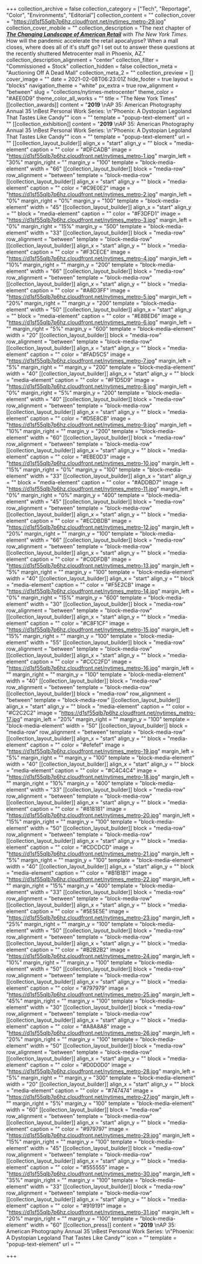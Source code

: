 +++
collection_archive = false
collection_category = ["Tech", "Reportage", "Color", "Environments", "Editorial"]
collection_content = ""
collection_cover = "https://d1sf55qlb7p6hz.cloudfront.net/nytimes_metro-29.jpg"
collection_cover_mobile = ""
collection_description = "The next chapter of [**_The Changing Landscape of American Retail_**](https://jesserieser.com/projects/changing-landscape-american-retail) with _The New York Times_. How will the pandemic accelerate the retail apocalypse? When a mall closes, where does all of it's stuff go? I set out to answer these questions at the recently shuttered Metrocenter mall in Phoenix, AZ."
collection_description_alignment = "center"
collection_filter = "Commissioned + Stock"
collection_hidden = false
collection_meta = "Auctioning Off A Dead Mall"
collection_meta_2 = ""
collection_preview = []
cover_image = ""
date = 2021-02-08T06:23:01Z
hide_footer = true
layout = "blocks"
navigation_theme = "white"
px_extra = true
row_alignment = "between"
slug = "collections/nytimes-metrocenter"
theme_color = "#AEE0D9"
theme_color_all_works = ""
title = "The New York Times"
[[collection_awards]]
content = "**2019**  \nAP 35: American Photography Annual 35  \nBest Personal Work Series:  \n\"Phoenix: A Dystopian Legoland That Tastes Like Candy\""
icon = ""
template = "popup-text-element"
url = ""
[[collection_exhibition]]
content = "**2019**  \nAP 35: American Photography Annual 35  \nBest Personal Work Series:  \n\"Phoenix: A Dystopian Legoland That Tastes Like Candy\""
icon = ""
template = "popup-text-element"
url = ""
[[collection_layout_builder]]
align_x = "start"
align_y = ""
block = "media-element"
caption = ""
color = "#DFCADB"
image = "https://d1sf55qlb7p6hz.cloudfront.net/nytimes_metro-1.jpg"
margin_left = "30%"
margin_right = ""
margin_y = "100"
template = "block-media-element"
width = "66"
[[collection_layout_builder]]
block = "media-row"
row_alignment = "between"
template = "block-media-row"
[[collection_layout_builder]]
align_x = "start"
align_y = ""
block = "media-element"
caption = ""
color = "#C9E0E2"
image = "https://d1sf55qlb7p6hz.cloudfront.net/nytimes_metro-2.jpg"
margin_left = "0%"
margin_right = "0%"
margin_y = "100"
template = "block-media-element"
width = "45"
[[collection_layout_builder]]
align_x = "start"
align_y = ""
block = "media-element"
caption = ""
color = "#F3DFD1"
image = "https://d1sf55qlb7p6hz.cloudfront.net/nytimes_metro-3.jpg"
margin_left = "0%"
margin_right = "15%"
margin_y = "500"
template = "block-media-element"
width = "33"
[[collection_layout_builder]]
block = "media-row"
row_alignment = "between"
template = "block-media-row"
[[collection_layout_builder]]
align_x = "start"
align_y = ""
block = "media-element"
caption = ""
color = "#F3CECE"
image = "https://d1sf55qlb7p6hz.cloudfront.net/nytimes_metro-4.jpg"
margin_left = "10%"
margin_right = ""
margin_y = "200"
template = "block-media-element"
width = "66"
[[collection_layout_builder]]
block = "media-row"
row_alignment = "between"
template = "block-media-row"
[[collection_layout_builder]]
align_x = "start"
align_y = ""
block = "media-element"
caption = ""
color = "#A8D3FF"
image = "https://d1sf55qlb7p6hz.cloudfront.net/nytimes_metro-5.jpg"
margin_left = "20%"
margin_right = ""
margin_y = "200"
template = "block-media-element"
width = "50"
[[collection_layout_builder]]
align_x = "start"
align_y = ""
block = "media-element"
caption = ""
color = "#E8BED6"
image = "https://d1sf55qlb7p6hz.cloudfront.net/nytimes_metro-6.jpg"
margin_left = ""
margin_right = "5%"
margin_y = "600"
template = "block-media-element"
width = "20"
[[collection_layout_builder]]
block = "media-row"
row_alignment = "between"
template = "block-media-row"
[[collection_layout_builder]]
align_x = "start"
align_y = ""
block = "media-element"
caption = ""
color = "#FAD5C5"
image = "https://d1sf55qlb7p6hz.cloudfront.net/nytimes_metro-7.jpg"
margin_left = "5%"
margin_right = ""
margin_y = "200"
template = "block-media-element"
width = "40"
[[collection_layout_builder]]
align_x = "start"
align_y = ""
block = "media-element"
caption = ""
color = "#F1D5D9"
image = "https://d1sf55qlb7p6hz.cloudfront.net/nytimes_metro-8.jpg"
margin_left = "0%"
margin_right = "5%"
margin_y = "200"
template = "block-media-element"
width = "40"
[[collection_layout_builder]]
block = "media-row"
row_alignment = "between"
template = "block-media-row"
[[collection_layout_builder]]
align_x = "start"
align_y = ""
block = "media-element"
caption = ""
color = "#D5E8CB"
image = "https://d1sf55qlb7p6hz.cloudfront.net/nytimes_metro-9.jpg"
margin_left = "10%"
margin_right = ""
margin_y = "200"
template = "block-media-element"
width = "60"
[[collection_layout_builder]]
block = "media-row"
row_alignment = "between"
template = "block-media-row"
[[collection_layout_builder]]
align_x = "start"
align_y = ""
block = "media-element"
caption = ""
color = "#EBE0D3"
image = "https://d1sf55qlb7p6hz.cloudfront.net/nytimes_metro-10.jpg"
margin_left = "15%"
margin_right = "0%"
margin_y = "100"
template = "block-media-element"
width = "33"
[[collection_layout_builder]]
align_x = "start"
align_y = ""
block = "media-element"
caption = ""
color = "#ADDBD7"
image = "https://d1sf55qlb7p6hz.cloudfront.net/nytimes_metro-11.jpg"
margin_left = "0%"
margin_right = "0%"
margin_y = "400"
template = "block-media-element"
width = "45"
[[collection_layout_builder]]
block = "media-row"
row_alignment = "between"
template = "block-media-row"
[[collection_layout_builder]]
align_x = "start"
align_y = ""
block = "media-element"
caption = ""
color = "#ECDBDB"
image = "https://d1sf55qlb7p6hz.cloudfront.net/nytimes_metro-12.jpg"
margin_left = "20%"
margin_right = ""
margin_y = "100"
template = "block-media-element"
width = "66"
[[collection_layout_builder]]
block = "media-row"
row_alignment = "between"
template = "block-media-row"
[[collection_layout_builder]]
align_x = "start"
align_y = ""
block = "media-element"
caption = ""
color = "#C0DFDB"
image = "https://d1sf55qlb7p6hz.cloudfront.net/nytimes_metro-13.jpg"
margin_left = "5%"
margin_right = ""
margin_y = "100"
template = "block-media-element"
width = "40"
[[collection_layout_builder]]
align_x = "start"
align_y = ""
block = "media-element"
caption = ""
color = "#F5E2CB"
image = "https://d1sf55qlb7p6hz.cloudfront.net/nytimes_metro-14.jpg"
margin_left = "0%"
margin_right = "15%"
margin_y = "600"
template = "block-media-element"
width = "30"
[[collection_layout_builder]]
block = "media-row"
row_alignment = "between"
template = "block-media-row"
[[collection_layout_builder]]
align_x = "start"
align_y = ""
block = "media-element"
caption = ""
color = "#C8F1CF"
image = "https://d1sf55qlb7p6hz.cloudfront.net/nytimes_metro-15.jpg"
margin_left = "15%"
margin_right = ""
margin_y = "100"
template = "block-media-element"
width = "55"
[[collection_layout_builder]]
block = "media-row"
row_alignment = "between"
template = "block-media-row"
[[collection_layout_builder]]
align_x = "start"
align_y = ""
block = "media-element"
caption = ""
color = "#CCC2FD"
image = "https://d1sf55qlb7p6hz.cloudfront.net/nytimes_metro-16.jpg"
margin_left = ""
margin_right = ""
margin_y = "100"
template = "block-media-element"
width = "40"
[[collection_layout_builder]]
block = "media-row"
row_alignment = "between"
template = "block-media-row"
[[collection_layout_builder]]
block = "media-row"
row_alignment = "between"
template = "block-media-row"
[[collection_layout_builder]]
align_x = "start"
align_y = ""
block = "media-element"
caption = ""
color = "#C2C2C2"
image = "https://d1sf55qlb7p6hz.cloudfront.net/nytimes_metro-17.jpg"
margin_left = "20%"
margin_right = ""
margin_y = "100"
template = "block-media-element"
width = "50"
[[collection_layout_builder]]
block = "media-row"
row_alignment = "between"
template = "block-media-row"
[[collection_layout_builder]]
align_x = "start"
align_y = ""
block = "media-element"
caption = ""
color = "#efefef"
image = "https://d1sf55qlb7p6hz.cloudfront.net/nytimes_metro-19.jpg"
margin_left = "5%"
margin_right = ""
margin_y = "100"
template = "block-media-element"
width = "40"
[[collection_layout_builder]]
align_x = "start"
align_y = ""
block = "media-element"
caption = ""
color = "#C4C4C4"
image = "https://d1sf55qlb7p6hz.cloudfront.net/nytimes_metro-18.jpg"
margin_left = ""
margin_right = "10%"
margin_y = "400"
template = "block-media-element"
width = "33"
[[collection_layout_builder]]
block = "media-row"
row_alignment = "between"
template = "block-media-row"
[[collection_layout_builder]]
align_x = "start"
align_y = ""
block = "media-element"
caption = ""
color = "#818181"
image = "https://d1sf55qlb7p6hz.cloudfront.net/nytimes_metro-20.jpg"
margin_left = "15%"
margin_right = ""
margin_y = "100"
template = "block-media-element"
width = "50"
[[collection_layout_builder]]
block = "media-row"
row_alignment = "between"
template = "block-media-row"
[[collection_layout_builder]]
align_x = "start"
align_y = ""
block = "media-element"
caption = ""
color = "#CDCDCD"
image = "https://d1sf55qlb7p6hz.cloudfront.net/nytimes_metro-21.jpg"
margin_left = "5%"
margin_right = ""
margin_y = "100"
template = "block-media-element"
width = "40"
[[collection_layout_builder]]
align_x = "start"
align_y = ""
block = "media-element"
caption = ""
color = "#B1B1B1"
image = "https://d1sf55qlb7p6hz.cloudfront.net/nytimes_metro-22.jpg"
margin_left = ""
margin_right = "15%"
margin_y = "400"
template = "block-media-element"
width = "33"
[[collection_layout_builder]]
block = "media-row"
row_alignment = "between"
template = "block-media-row"
[[collection_layout_builder]]
align_x = "start"
align_y = ""
block = "media-element"
caption = ""
color = "#5E5E5E"
image = "https://d1sf55qlb7p6hz.cloudfront.net/nytimes_metro-23.jpg"
margin_left = "25%"
margin_right = ""
margin_y = "100"
template = "block-media-element"
width = "50"
[[collection_layout_builder]]
block = "media-row"
row_alignment = "between"
template = "block-media-row"
[[collection_layout_builder]]
align_x = "start"
align_y = ""
block = "media-element"
caption = ""
color = "#B2B2B2"
image = "https://d1sf55qlb7p6hz.cloudfront.net/nytimes_metro-24.jpg"
margin_left = "10%"
margin_right = ""
margin_y = "100"
template = "block-media-element"
width = "50"
[[collection_layout_builder]]
block = "media-row"
row_alignment = "between"
template = "block-media-row"
[[collection_layout_builder]]
align_x = "start"
align_y = ""
block = "media-element"
caption = ""
color = "#797979"
image = "https://d1sf55qlb7p6hz.cloudfront.net/nytimes_metro-25.jpg"
margin_left = "45%"
margin_right = ""
margin_y = "100"
template = "block-media-element"
width = "30"
[[collection_layout_builder]]
block = "media-row"
row_alignment = "between"
template = "block-media-row"
[[collection_layout_builder]]
align_x = "start"
align_y = ""
block = "media-element"
caption = ""
color = "#A8A8A8"
image = "https://d1sf55qlb7p6hz.cloudfront.net/nytimes_metro-26.jpg"
margin_left = "20%"
margin_right = ""
margin_y = "100"
template = "block-media-element"
width = "50"
[[collection_layout_builder]]
block = "media-row"
row_alignment = "between"
template = "block-media-row"
[[collection_layout_builder]]
align_x = "start"
align_y = ""
block = "media-element"
caption = ""
color = "#D0D0D0"
image = "https://d1sf55qlb7p6hz.cloudfront.net/nytimes_metro-28.jpg"
margin_left = "5%"
margin_right = ""
margin_y = "300"
template = "block-media-element"
width = "20"
[[collection_layout_builder]]
align_x = "start"
align_y = ""
block = "media-element"
caption = ""
color = "#747474"
image = "https://d1sf55qlb7p6hz.cloudfront.net/nytimes_metro-27.jpg"
margin_left = ""
margin_right = "5%"
margin_y = "100"
template = "block-media-element"
width = "60"
[[collection_layout_builder]]
block = "media-row"
row_alignment = "between"
template = "block-media-row"
[[collection_layout_builder]]
align_x = "start"
align_y = ""
block = "media-element"
caption = ""
color = "#979797"
image = "https://d1sf55qlb7p6hz.cloudfront.net/nytimes_metro-29.jpg"
margin_left = "15%"
margin_right = ""
margin_y = "100"
template = "block-media-element"
width = "45"
[[collection_layout_builder]]
block = "media-row"
row_alignment = "between"
template = "block-media-row"
[[collection_layout_builder]]
align_x = "start"
align_y = ""
block = "media-element"
caption = ""
color = "#555555"
image = "https://d1sf55qlb7p6hz.cloudfront.net/nytimes_metro-30.jpg"
margin_left = "35%"
margin_right = ""
margin_y = "100"
template = "block-media-element"
width = "33"
[[collection_layout_builder]]
block = "media-row"
row_alignment = "between"
template = "block-media-row"
[[collection_layout_builder]]
align_x = "start"
align_y = ""
block = "media-element"
caption = ""
color = "#919191"
image = "https://d1sf55qlb7p6hz.cloudfront.net/nytimes_metro-31.jpg"
margin_left = "20%"
margin_right = ""
margin_y = "100"
template = "block-media-element"
width = "60"
[[collection_press]]
content = "**2019**  \nAP 35: American Photography Annual 35  \nBest Personal Work Series:  \n\"Phoenix: A Dystopian Legoland That Tastes Like Candy\""
icon = ""
template = "popup-text-element"
url = ""

+++
